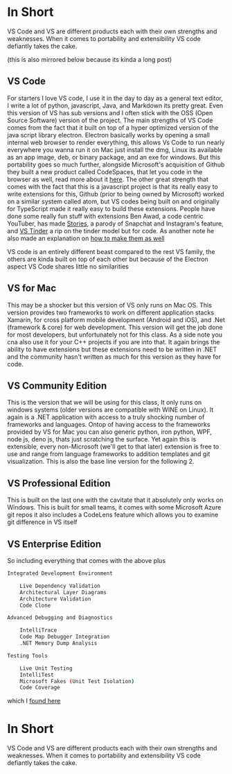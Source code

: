 # In Short

VS Code and VS are different products each with their own strengths and weaknesses. When it comes to portability and extensibility VS code defiantly takes the cake.

(this is also mirrored below because its kinda a long post)
## VS Code

For starters I love VS code, I use it in the day to day as a general text editor, I write a lot of python, javascript, Java, and Markdown its pretty great. Even this version of VS has sub versions and I often stick with the OSS (Open Source Software) version of the project. The main strengths of VS Code comes from the fact that it built on top of a hyper optimized version of the java script library electron. Electron basically works by opening a small internal web browser to render everything, this allows Vs Code to run nearly everywhere you wanna run it on Mac just install the dmg, Linux its available as an app image, deb, or binary package, and an exe for windows. But this portability goes so much further, alongside Microsoft's acquisition of Github they built a new product called CodeSpaces, that let you code in the browser as well, read more about it [here](https://code.visualstudio.com/docs/remote/codespaces). The other great strength that comes with the fact that this is a javascript project is that its really easy to write extensions for this, Github (prior to being owned by Microsoft) worked on a similar system called atom, but VS codes being built on and originally for TypeScript made it really easy to build these extensions. People have done some really fun stuff with extensions Ben Awad, a code centric YouTuber, has made [Stories](https://www.youtube.com/watch?v=ApR-kNXxLUs), a parody of Snapchat and Instagram's feature, and [VS Tinder](https://www.youtube.com/watch?v=bfd8RyAJh6c) a rip on the tinder model but for code. As another note he also made an explanation on [how to make them as well](https://www.youtube.com/watch?v=a5DX5pQ9p5M)

VS code is an entirely different beast compared to the rest VS family, the others are kinda built on top of each other but because of the Electron aspect VS Code shares little no similarities 

## VS for Mac

This may be a shocker but this version of VS only runs on Mac OS. This version provides two frameworks to work on different application stacks Xamarin, for cross platform mobile development (Android and iOS), and .Net (framework & core) for web development. This version will get the job done for most developers, but unfortunately not for this class. As a side note you cna also use it for your C++ projects if you are into that. It again brings the ability to have extensions but these extensions need to be written in .NET and the community hasn't written as much for this version as they have for code.

## VS Community Edition

This is the version that we will be using for this class, It only runs on windows systems (older versions are compatible with WINE on Linux). It again is a .NET application with access to a truly shocking number of frameworks and languages. Ontop of having access to the frameworks provided by VS for Mac you can also generic python, iron python, WPF, node js, deno js, thats just scratching the surface. Yet again this is extensible, every non-Microsoft (we'll get to that later) extension is free to use and range from language frameworks to addition templates and git visualization. This is also the base line version for the following 2.

## VS Professional Edition

This is built on the last one with the cavitate that it absolutely only works on Windows. This is built for small teams, it comes with some Microsoft Azure git repos it also includes a CodeLens feature which allows you to examine git difference in VS itself

## VS Enterprise Edition

So including everything that comes with the above plus 

```bash
Integrated Development Environment

    Live Dependency Validation
    Architectural Layer Diagrams 
    Architecture Validation 
    Code Clone

Advanced Debugging and Diagnostics

    IntelliTrace
    Code Map Debugger Integration
    .NET Memory Dump Analysis

Testing Tools

    Live Unit Testing
    IntelliTest
    Microsoft Fakes (Unit Test Isolation)
    Code Coverage
```

which I [found here](https://www.tektutorialshub.com/visual-studio/difference-between-visual-studio-2019-community-vs-professional-vs-enterprise/#visual-studio-2019-professional-vs-community)


# In Short

VS Code and VS are different products each with their own strengths and weaknesses. When it comes to portability and extensibility VS code defiantly takes the cake.